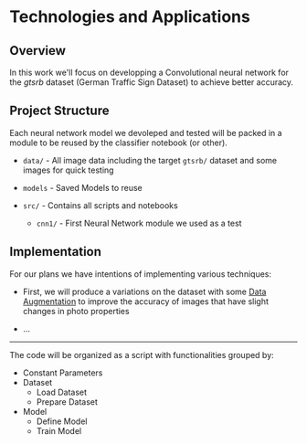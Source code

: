 # Technologies and Applications

## Overview

In this work we'll focus on developping a Convolutional neural network for the
*gtsrb* dataset (German Traffic Sign Dataset) to achieve better accuracy.

## Project Structure

Each neural network model we devoleped and tested will be packed in a module
to be reused by the classifier notebook (or other).

- `data/` - All image data including the target `gtsrb/` dataset and some images
for quick testing

- `models` - Saved Models to reuse

- `src/` - Contains all scripts and notebooks
    - `cnn1/` - First Neural Network module we used as a test


## Implementation

For our plans we have intentions of implementing various techniques:

- First, we will produce a variations on the dataset with some <ins>Data
Augmentation</ins> to improve the accuracy of images that have slight changes
in photo properties

- ...

___

The code will be organized as a script with functionalities grouped by:

<!-- - Imports -->
- Constant Parameters
- Dataset
    - Load Dataset
    - Prepare Dataset
    <!-- - Data Augmentation -->
- Model
    - Define Model
    - Train Model